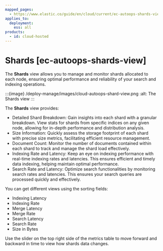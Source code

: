 ```yaml
---
mapped_pages:
  - https://www.elastic.co/guide/en/cloud/current/ec-autoops-shards-view.html
applies_to:
  deployment:
    ess: all
products:
  - id: cloud-hosted
---
```


# Shards [ec-autoops-shards-view]

The **Shards** view allows you to manage and monitor shards allocated to each node, ensuring optimal performance and reliability of your search and indexing operations.

:::{image} /deploy-manage/images/cloud-autoops-shard-view.png
:alt: The Shards view
:::

The **Shards** view provides:

* Detailed Shard Breakdown: Gain insights into each shard with a granular breakdown. View stats for shards from specific indices on any given node, allowing for in-depth performance and distribution analysis.
* Size Information: Quickly assess the storage footprint of each shard with precise size metrics, facilitating efficient resource management.
* Document Count: Monitor the number of documents contained within each shard to track and manage the shard load effectively.
* Indexing Rate and Latency: Keep an eye on indexing performance with real-time indexing rates and latencies. This ensures efficient and timely data indexing, helping maintain optimal performance.
* Search Rate and Latency: Optimize search functionalities by monitoring search rates and latencies. This ensures your search queries are processed quickly and effectively.

You can get different views using the sorting fields:

* Indexing Latency
* Indexing Rate
* Merge Latency
* Merge Rate
* Search Latency
* Search Rate
* Size in Bytes

Use the slider on the top right side of the metrics table to move forward and backward in time to view how shards data changes.

